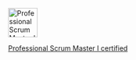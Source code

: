 <img alt="Professional Scrum Master I Certification" src="https://images.credly.com/size/110x110/images/12bddaac-9b71-43fd-a81e-71ebd144ee52/BADGES_FINAL_PSM-I_600.png" width=60 />

[Professional Scrum Master I certified](https://www.credly.com/badges/097371ef-f79f-4dd4-b0de-4739fcb3ca59)
